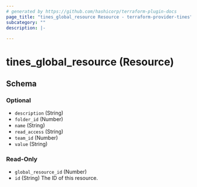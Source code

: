 ```yaml
---
# generated by https://github.com/hashicorp/terraform-plugin-docs
page_title: "tines_global_resource Resource - terraform-provider-tines"
subcategory: ""
description: |-
  
---
```


# tines_global_resource (Resource)





<!-- schema generated by tfplugindocs -->
## Schema

### Optional

- `description` (String)
- `folder_id` (Number)
- `name` (String)
- `read_access` (String)
- `team_id` (Number)
- `value` (String)

### Read-Only

- `global_resource_id` (Number)
- `id` (String) The ID of this resource.
